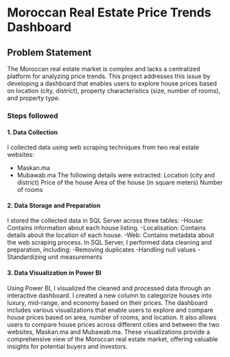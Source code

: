 # Moroccan Real Estate Price Trends Dashboard

## Problem Statement

The Moroccan real estate market is complex and lacks a centralized platform for analyzing price trends. This project addresses this issue by developing a dashboard that enables users to explore house prices based on location (city, district), property characteristics (size, number of rooms), and property type.

### Steps followed 
#### 1. Data Collection

I collected data using web scraping techniques from two real estate websites:
  - Maskan.ma
  - Mubawab.ma
The following details were extracted:
  Location (city and district)
  Price of the house
  Area of the house (in square meters)
  Number of rooms

#### 2. Data Storage and Preparation
  I stored the collected data in SQL Server across three tables:
  -House: Contains information about each house listing.
  -Localisation: Contains details about the location of each house.
  -Web: Contains metadata about the web scraping process.
In SQL Server, I performed data cleaning and preparation, including:
  -Removing duplicates
  -Handling null values
  -Standardizing unit measurements
  
#### 3. Data Visualization in Power BI
Using Power BI, I visualized the cleaned and processed data through an interactive dashboard. I created a new column to categorize houses into luxury, mid-range, and economy based on their prices. The dashboard includes various visualizations that enable users to explore and compare house prices based on area, number of rooms, and location. It also allows users to compare house prices across different cities and between the two websites, Maskan.ma and Mubawab.ma. These visualizations provide a comprehensive view of the Moroccan real estate market, offering valuable insights for potential buyers and investors.
